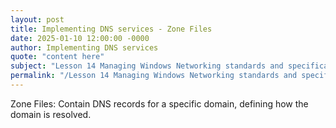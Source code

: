 ```yaml
---
layout: post
title: Implementing DNS services - Zone Files
date: 2025-01-10 12:00:00 -0000
author: Implementing DNS services
quote: "content here"
subject: "Lesson 14 Managing Windows Networking standards and specifications"
permalink: "/Lesson 14 Managing Windows Networking standards and specifications/Implementing DNS services/Implementing DNS services - Zone Files"
---
```


Zone Files: Contain DNS records for a specific domain, defining how the domain is resolved.
